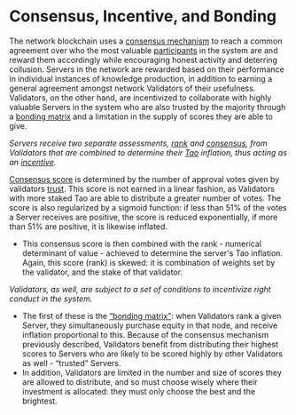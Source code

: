 # Consensus, Incentive, and Bonding

The network blockchain uses a [consensus mechanism](/src/glossary#consensus-mechanism) to reach a common agreement over who the most valuable [participants](/src/glossary#minerneuronpeernode) in the system are and reward them accordingly while encouraging honest activity and deterring collusion. Servers in the network are rewarded based on their performance in individual instances of knowledge production, in addition to earning a general agreement amongst network Validators of their usefulness. Validators, on the other hand, are incentivized to collaborate with highly valuable Servers in the system who are also trusted by the majority through a [bonding matrix](../src/glossary#bonding-matrix) and a limitation in the supply of scores they are able to give.

*Servers receive two separate assessments, [rank](src/../Glossary.md#rank) and [consensus](/src/glossary#consensus), from Validators that are combined to determine their [Tao](/src/glossary#tao) inflation, thus acting as an [incentive](/src/glossary#incentive).*

[Consensus score](/src/glossary#consensus) is determined by the number of approval votes given by validators [trust](/src/glossary#trust). This score is not earned in a linear fashion, as Validators with more staked Tao are able to distribute a greater number of votes. The score is also regularized by a sigmoid function: if less than 51% of the votes a Server receives are positive, the score is reduced exponentially, if more than 51% are positive, it is likewise inflated. 
- This consensus score is then combined with the rank - numerical determinant of value - achieved to determine the server's Tao inflation. Again, this score (rank) is skewed: it is combination of weights set by the validator, and the stake of that validator. 


*Validators, as well, are subject to a set of conditions to incentivize right conduct in the system.*

- The first of these is the [“bonding matrix"](/src/glossary#bonding-matrix): when Validators rank a given Server, they simultaneously purchase equity in that node, and receive inflation proportional to this. Because of the consensus mechanism previously described, Validators benefit from distributing their highest scores to Servers who are likely to be scored highly by other Validators as well - “trusted” Servers. 
- In addition, Validators are limited in the number and size of scores they are allowed to distribute, and so must choose wisely where their investment is allocated: they must only choose the best and the brightest.

